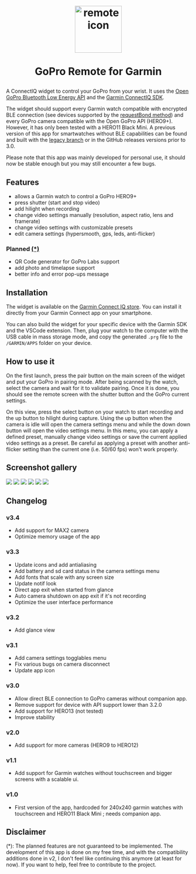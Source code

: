 # <p align="center"> <br/> <img src="documentation/remote128.png" alt="remote icon" width="128"/> <br/> <br/> GoPro Remote for Garmin<br/> </p>
A ConnectIQ widget to control your GoPro from your wrist. It uses the [Open GoPro Bluetooth Low Energy API](https://gopro.github.io/OpenGoPro/ble/index.html) and the [Garmin ConnectIQ SDK](https://developer.garmin.com/connect-iq/overview/).

The widget should support every Garmin watch compatible with encrypted BLE connection (see devices supported by the [requestBond method](https://developer.garmin.com/connect-iq/api-docs/Toybox/BluetoothLowEnergy/Device.html#requestBond-instance_function)) and every GoPro camera compatible with the Open GoPro API (HERO9+). However, it has only been tested with a HERO11 Black Mini. A previous version of this app for smartwatches without BLE capabilities can be found and built with the [legacy branch](https://github.com/ad220/gopro-remote-connectiq/tree/legacy) or in the GitHub releases versions prior to 3.0.

Please note that this app was mainly developed for personal use, it should now be stable enough but you may still encounter a few bugs.

## Features
- allows a Garmin watch to control a GoPro HERO9+
- press shutter (start and stop video)
- add hilight when recording
- change video settings manually (resolution, aspect ratio, lens and framerate)
- change video settings with customizable presets
- edit camera settings (hypersmooth, gps, leds, anti-flicker)

### Planned [(*)](#disclaimer)
- QR Code generator for GoPro Labs support
- add photo and timelapse support
- better info and error pop-ups message

## Installation
The widget is available on the [Garmin Connect IQ store](https://apps.garmin.com/apps/f9e09224-1c60-4e94-a616-f9ef10932fdf). You can install it directly from your Garmin Connect app on your smartphone.

You can also build the widget for your specific device with the Garmin SDK and the VSCode extension. Then, plug your watch to the computer with the USB cable in mass storage mode, and copy the generated `.prg` file to the `/GARMIN/APPS` folder on your device.

## How to use it
On the first launch, press the pair button on the main screen of the widget and put your GoPro in pairing mode. After being scanned by the watch, select the camera and wait for it to validate pairing. Once it is done, you should see the remote screen with the shutter button and the GoPro current settings.

On this view, press the select button on your watch to start recording and the up button to hilight during capture. Using the up button when the camera is idle will open the camera settings menu and while the down down button will open the video settings menu. In this menu, you can apply a defined preset, manually change video settings or save the current applied video settings as a preset. Be careful as applying a preset with another anti-flicker setting than the current one (i.e. 50/60 fps) won't work properly.

## Screenshot gallery
![](documentation/screenshots/connect.png)
![](documentation/screenshots/remote_off.png)
![](documentation/screenshots/remote_on.png)
![](documentation/screenshots/togglables.png)
![](documentation/screenshots/presets.png)
![](documentation/screenshots/settings.png)

## Changelog

### v3.4
- Add support for MAX2 camera
- Optimize memory usage of the app

### v3.3
- Update icons and add antialiasing
- Add battery and sd card status in the camera settings menu
- Add fonts that scale with any screen size
- Update notif look
- Direct app exit when started from glance
- Auto camera shutdown on app exit if it's not recording
- Optimize the user interface performance

### v3.2
- Add glance view

### v3.1
- Add camera settings togglables menu
- Fix various bugs on camera disconnect
- Update app icon

### v3.0
- Allow direct BLE connection to GoPro cameras without companion app.
- Remove support for device with API support lower than 3.2.0
- Add support for HERO13 (not tested)
- Improve stability

### v2.0
- Add support for more cameras (HERO9 to HERO12)

### v1.1
- Add support for Garmin watches without touchscreen and bigger screens with a scalable ui.

### v1.0
- First version of the app, hardcoded for 240x240 garmin watches with touchscreen and HERO11 Black Mini ; needs companion app.

## Disclaimer
(*): The planned features are not guaranteed to be implemented. The development of this app is done on my free time, and with the compatibility additions done in v2, I don't feel like continuing this anymore (at least for now). If you want to help, feel free to contribute to the project.